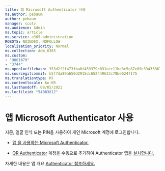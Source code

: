 ```yaml
---
title: 앱 Microsoft Authenticator 사용
ms.author: pebaum
author: pebaum
manager: scotv
ms.audience: Admin
ms.topic: article
ms.service: o365-administration
ROBOTS: NOINDEX, NOFOLLOW
localization_priority: Normal
ms.collection: Adm_O365
ms.custom:
- "9001679"
- "3744"
ms.openlocfilehash: 353d2f2f473fba0f450379c031eec11be3c5e87e89c33433867818c22090be79
ms.sourcegitcommit: b5f7da89a650d2915dc652449623c78be6247175
ms.translationtype: MT
ms.contentlocale: ko-KR
ms.lasthandoff: 08/05/2021
ms.locfileid: "54083812"
---
```

# <a name="using-the-microsoft-authenticator-app"></a>앱 Microsoft Authenticator 사용

지문, 얼굴 인식 또는 PIN을 사용하여 개인 Microsoft 계정에 로그인합니다.

- [앱 을 사용하는 Microsoft Authenticator.](https://support.microsoft.com/help/4026727/microsoft-account-how-to-use-the-microsoft-authenticator-app) 

- [QR Authenticator](https://docs.microsoft.com/azure/active-directory/user-help/security-info-setup-auth-app) 계정을 수동으로 추가하여 Authenticator 앱을 [설치합니다.](https://docs.microsoft.com/azure/active-directory/user-help/user-help-auth-app-add-account-manual)  

자세한 내용은 앱 개요 [Authenticator 참조하세요.](https://docs.microsoft.com/azure/active-directory/user-help/user-help-auth-app-overview)
